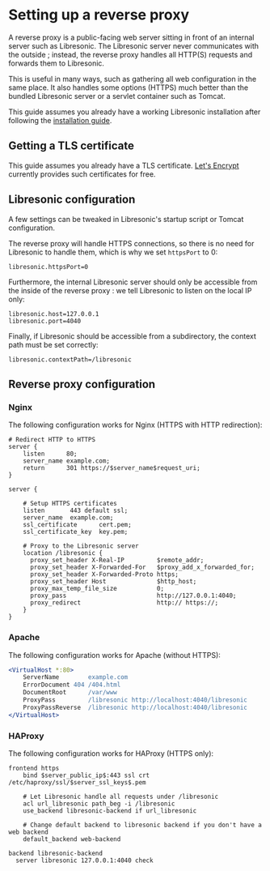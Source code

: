 # Setting up a reverse proxy

A reverse proxy is a public-facing web server sitting in front of an internal
server such as Libresonic. The Libresonic server never communicates with the
outside ; instead, the reverse proxy handles all HTTP(S) requests and forwards
them to Libresonic.

This is useful in many ways, such as gathering all web configuration in the
same place. It also handles some options (HTTPS) much better than the bundled
Libresonic server or a servlet container such as Tomcat.

This guide assumes you already have a working Libresonic installation after
following the [installation guide](documentation/INSTALL.md).

## Getting a TLS certificate

This guide assumes you already have a TLS certificate. [Let's
Encrypt](https://letsencrypt.org) currently provides such certificates for
free.

## Libresonic configuration

A few settings can be tweaked in Libresonic's startup script or Tomcat
configuration.

The reverse proxy will handle HTTPS connections, so there is no need for
Libresonic to handle them, which is why we set `httpsPort` to 0:

    libresonic.httpsPort=0

Furthermore, the internal Libresonic server should only be accessible from the
inside of the reverse proxy : we tell Libresonic to listen on the local IP
only:

    libresonic.host=127.0.0.1
    libresonic.port=4040

Finally, if Libresonic should be accessible from a subdirectory, the context
path must be set correctly:

    libresonic.contextPath=/libresonic

## Reverse proxy configuration

### Nginx

The following configuration works for Nginx (HTTPS with HTTP redirection):

```nginx
# Redirect HTTP to HTTPS
server {
    listen      80;
    server_name example.com;
    return      301 https://$server_name$request_uri;
}

server {

    # Setup HTTPS certificates
    listen       443 default ssl;
    server_name  example.com;
    ssl_certificate      cert.pem;
    ssl_certificate_key  key.pem;

    # Proxy to the Libresonic server
    location /libresonic {
      proxy_set_header X-Real-IP         $remote_addr;
      proxy_set_header X-Forwarded-For   $proxy_add_x_forwarded_for;
      proxy_set_header X-Forwarded-Proto https;
      proxy_set_header Host              $http_host;
      proxy_max_temp_file_size           0;
      proxy_pass                         http://127.0.0.1:4040;
      proxy_redirect                     http:// https://;
    }
}
```

### Apache

The following configuration works for Apache (without HTTPS):

```apache
<VirtualHost *:80>
    ServerName        example.com
    ErrorDocument 404 /404.html
    DocumentRoot      /var/www
    ProxyPass         /libresonic http://localhost:4040/libresonic
    ProxyPassReverse  /libresonic http://localhost:4040/libresonic
</VirtualHost>
```

### HAProxy

The following configuration works for HAProxy (HTTPS only):

```haproxy
frontend https
    bind $server_public_ip$:443 ssl crt /etc/haproxy/ssl/$server_ssl_keys$.pem

    # Let Libresonic handle all requests under /libresonic
    acl url_libresonic path_beg -i /libresonic
    use_backend libresonic-backend if url_libresonic

    # Change default backend to libresonic backend if you don't have a web backend
    default_backend web-backend

backend libresonic-backend
  server libresonic 127.0.0.1:4040 check
```
